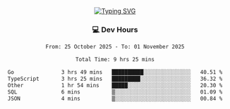 
<div align="center">
  <a href="https://git.io/typing-svg"><img src="https://readme-typing-svg.demolab.com?font=Fira+Code&size=30&pause=1000&color=33F7F5&center=true&vCenter=true&width=435&lines=Hi+there+%F0%9F%91%8B+I+am+AirboZH+;Welcome+to+my+Github" alt="Typing SVG" /></a>

<h3>💻 Dev Hours</h3>
<!--START_SECTION:waka-->

```txt
From: 25 October 2025 - To: 01 November 2025

Total Time: 9 hrs 25 mins

Go               3 hrs 49 mins   ██████████░░░░░░░░░░░░░░░   40.51 %
TypeScript       3 hrs 25 mins   █████████░░░░░░░░░░░░░░░░   36.32 %
Other            1 hr 54 mins    █████░░░░░░░░░░░░░░░░░░░░   20.30 %
SQL              6 mins          ▒░░░░░░░░░░░░░░░░░░░░░░░░   01.09 %
JSON             4 mins          ▒░░░░░░░░░░░░░░░░░░░░░░░░   00.84 %
```

<!--END_SECTION:waka-->
</div>  
